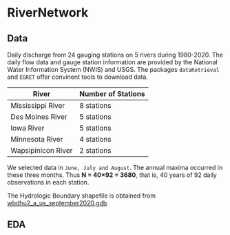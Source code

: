 # RiverNetwork

## Data

Daily discharge from 24 gauging stations on 5 rivers during 1980-2020. The daily flow data and gauge station information are provided by the National Water Information System (NWIS) and USGS. The packages `dataRetrieval` and `EGRET` offer convinent tools to download data.

|River|Number of Stations|
|---|---|
|Mississippi River| 8 stations|
|Des Moines River| 5 stations|
|Iowa River| 5 stations|
|Minnesota River| 4 stations|
|Wapsipinicon River| 2 stations|

We selected data in `June, July and August`. The annual maxima occurred in these three months. Thus **N = 40×92 = 3680**, that is, 40 years of 92 daily observations
in each station.

The Hydrologic Boundary shapefile is obtained from [wbdhu2_a_us_september2020.gdb](https://nrcs.app.box.com/v/huc/folder/18546994164).

## EDA

### 
